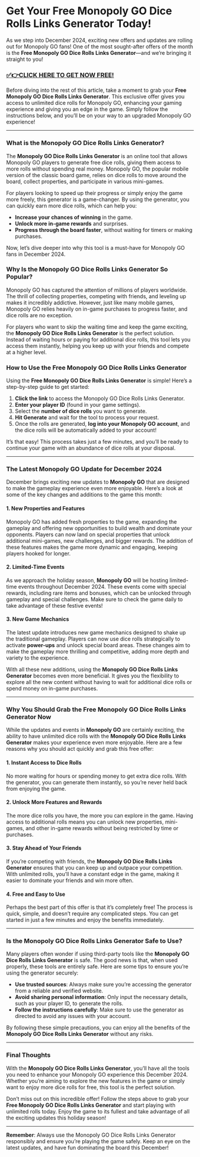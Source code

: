 # Get Your Free Monopoly GO Dice Rolls Links Generator Today!

As we step into December 2024, exciting new offers and updates are rolling out for Monopoly GO fans! One of the most sought-after offers of the month is the **Free Monopoly GO Dice Rolls Links Generator**—and we’re bringing it straight to you!

### [✅👉CLICK HERE TO GET NOW FREE!](https://freeforyou.xyz/monopoly/go/)

Before diving into the rest of this article, take a moment to grab your **Free Monopoly GO Dice Rolls Links Generator**. This exclusive offer gives you access to unlimited dice rolls for Monopoly GO, enhancing your gaming experience and giving you an edge in the game. Simply follow the instructions below, and you’ll be on your way to an upgraded Monopoly GO experience!

---

### What is the Monopoly GO Dice Rolls Links Generator?

The **Monopoly GO Dice Rolls Links Generator** is an online tool that allows Monopoly GO players to generate free dice rolls, giving them access to more rolls without spending real money. Monopoly GO, the popular mobile version of the classic board game, relies on dice rolls to move around the board, collect properties, and participate in various mini-games.

For players looking to speed up their progress or simply enjoy the game more freely, this generator is a game-changer. By using the generator, you can quickly earn more dice rolls, which can help you:

- **Increase your chances of winning** in the game.
- **Unlock more in-game rewards** and surprises.
- **Progress through the board faster**, without waiting for timers or making purchases.

Now, let’s dive deeper into why this tool is a must-have for Monopoly GO fans in December 2024.

### Why Is the Monopoly GO Dice Rolls Links Generator So Popular?

Monopoly GO has captured the attention of millions of players worldwide. The thrill of collecting properties, competing with friends, and leveling up makes it incredibly addictive. However, just like many mobile games, Monopoly GO relies heavily on in-game purchases to progress faster, and dice rolls are no exception.

For players who want to skip the waiting time and keep the game exciting, the **Monopoly GO Dice Rolls Links Generator** is the perfect solution. Instead of waiting hours or paying for additional dice rolls, this tool lets you access them instantly, helping you keep up with your friends and compete at a higher level.

### How to Use the Free Monopoly GO Dice Rolls Links Generator

Using the **Free Monopoly GO Dice Rolls Links Generator** is simple! Here’s a step-by-step guide to get started:

1. **Click the link** to access the Monopoly GO Dice Rolls Links Generator.
2. **Enter your player ID** (found in your game settings).
3. Select the **number of dice rolls** you want to generate.
4. **Hit Generate** and wait for the tool to process your request.
5. Once the rolls are generated, **log into your Monopoly GO account**, and the dice rolls will be automatically added to your account!

It’s that easy! This process takes just a few minutes, and you’ll be ready to continue your game with an abundance of dice rolls at your disposal.

---

### The Latest Monopoly GO Update for December 2024

December brings exciting new updates to **Monopoly GO** that are designed to make the gameplay experience even more enjoyable. Here’s a look at some of the key changes and additions to the game this month:

#### 1. **New Properties and Features**
Monopoly GO has added fresh properties to the game, expanding the gameplay and offering new opportunities to build wealth and dominate your opponents. Players can now land on special properties that unlock additional mini-games, new challenges, and bigger rewards. The addition of these features makes the game more dynamic and engaging, keeping players hooked for longer.

#### 2. **Limited-Time Events**
As we approach the holiday season, **Monopoly GO** will be hosting limited-time events throughout December 2024. These events come with special rewards, including rare items and bonuses, which can be unlocked through gameplay and special challenges. Make sure to check the game daily to take advantage of these festive events!

#### 3. **New Game Mechanics**
The latest update introduces new game mechanics designed to shake up the traditional gameplay. Players can now use dice rolls strategically to activate **power-ups** and unlock special board areas. These changes aim to make the gameplay more thrilling and competitive, adding more depth and variety to the experience.

With all these new additions, using the **Monopoly GO Dice Rolls Links Generator** becomes even more beneficial. It gives you the flexibility to explore all the new content without having to wait for additional dice rolls or spend money on in-game purchases.

---

### Why You Should Grab the Free Monopoly GO Dice Rolls Links Generator Now

While the updates and events in **Monopoly GO** are certainly exciting, the ability to have unlimited dice rolls with the **Monopoly GO Dice Rolls Links Generator** makes your experience even more enjoyable. Here are a few reasons why you should act quickly and grab this free offer:

#### 1. **Instant Access to Dice Rolls**
No more waiting for hours or spending money to get extra dice rolls. With the generator, you can generate them instantly, so you’re never held back from enjoying the game.

#### 2. **Unlock More Features and Rewards**
The more dice rolls you have, the more you can explore in the game. Having access to additional rolls means you can unlock new properties, mini-games, and other in-game rewards without being restricted by time or purchases.

#### 3. **Stay Ahead of Your Friends**
If you’re competing with friends, the **Monopoly GO Dice Rolls Links Generator** ensures that you can keep up and outpace your competition. With unlimited rolls, you’ll have a constant edge in the game, making it easier to dominate your friends and win more often.

#### 4. **Free and Easy to Use**
Perhaps the best part of this offer is that it’s completely free! The process is quick, simple, and doesn’t require any complicated steps. You can get started in just a few minutes and enjoy the benefits immediately.

---

### Is the Monopoly GO Dice Rolls Links Generator Safe to Use?

Many players often wonder if using third-party tools like the **Monopoly GO Dice Rolls Links Generator** is safe. The good news is that, when used properly, these tools are entirely safe. Here are some tips to ensure you’re using the generator securely:

- **Use trusted sources**: Always make sure you’re accessing the generator from a reliable and verified website.
- **Avoid sharing personal information**: Only input the necessary details, such as your player ID, to generate the rolls.
- **Follow the instructions carefully**: Make sure to use the generator as directed to avoid any issues with your account.

By following these simple precautions, you can enjoy all the benefits of the **Monopoly GO Dice Rolls Links Generator** without any risks.

---

### Final Thoughts

With the **Monopoly GO Dice Rolls Links Generator**, you’ll have all the tools you need to enhance your Monopoly GO experience this December 2024. Whether you’re aiming to explore the new features in the game or simply want to enjoy more dice rolls for free, this tool is the perfect solution.

Don’t miss out on this incredible offer! Follow the steps above to grab your **Free Monopoly GO Dice Rolls Links Generator** and start playing with unlimited rolls today. Enjoy the game to its fullest and take advantage of all the exciting updates this holiday season!

---

**Remember**: Always use the Monopoly GO Dice Rolls Links Generator responsibly and ensure you’re playing the game safely. Keep an eye on the latest updates, and have fun dominating the board this December!

